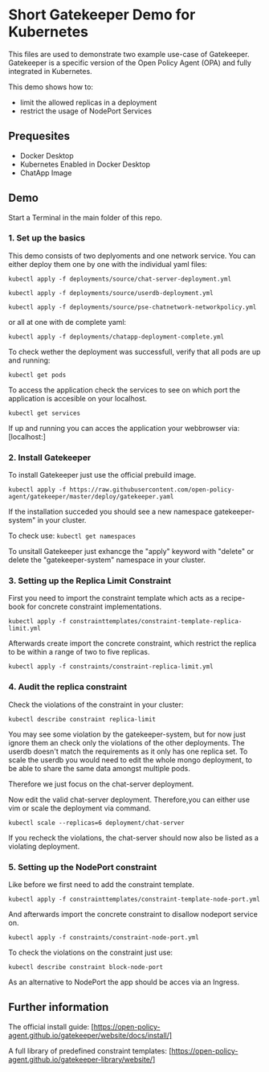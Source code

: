 # Short Gatekeeper Demo for Kubernetes 

This files are used to demonstrate two example use-case of Gatekeeper.
Gatekeeper is a specific version of the Open Policy Agent (OPA) and fully integrated in Kubernetes.

This demo shows how to:
- limit the allowed replicas in a deployment
- restrict the usage of NodePort Services

## Prequesites

- Docker Desktop
- Kubernetes Enabled in Docker Desktop
- ChatApp Image

## Demo
Start a Terminal in the main folder of this repo.
### 1. Set up the basics

This demo consists of two deplyoments and one network service. You can either deploy them one by one with the individual yaml files:

`kubectl apply -f deployments/source/chat-server-deployment.yml`

`kubectl apply -f deployments/source/userdb-deployment.yml`

`kubectl apply -f deployments/source/pse-chatnetwork-networkpolicy.yml`

or all at one with de complete yaml:

`kubectl apply -f deployments/chatapp-deployment-complete.yml`

To check wether the deployment was successfull, verify that all pods are up and running:

`kubectl get pods`

To access the application check the services to see on which port the application is accesible on your localhost.

`kubectl get services`

If up and running you can acces the application your webbrowser via: 
[localhost:<port>]

### 2. Install Gatekeeper

To install Gatekeeper just use the official prebuild image.

`kubectl apply -f https://raw.githubusercontent.com/open-policy-agent/gatekeeper/master/deploy/gatekeeper.yaml`

If the installation succeded you should see a new namespace gatekeeper-system" in your cluster.

To check use: `kubectl get namespaces`

To unsitall Gatekeeper just exhancge the "apply" keyword with "delete" or delete the "gatekeeper-system" namespace in your cluster. 

### 3. Setting up the Replica Limit Constraint 

First you need to import the constraint template which acts as a recipe-book for concrete constraint implementations.

`kubectl apply -f constrainttemplates/constraint-template-replica-limit.yml`

Afterwards create import the concrete constraint, which restrict the replica to be within a range of two to five replicas.

`kubectl apply -f constraints/constraint-replica-limit.yml`

### 4. Audit the replica constraint

Check the violations of the constraint in your cluster:

`kubectl describe constraint replica-limit`

You may see some violation by the gatekeeper-system, but for now just ignore them an check only the violations of the other deployments. 
The userdb doesn't match the requirements as it only has one replica set.
To scale the userdb you would need to edit the whole mongo deployment, to be able to share the same data amongst multiple pods.

Therefore we just focus on the chat-server deployment.

Now edit the valid chat-server deployment.
Therefore,you can either use vim or scale the deployment via command.

`kubectl scale --replicas=6 deployment/chat-server`

If you recheck the violations, the chat-server should now also be listed as a violating deployment.


### 5. Setting up the NodePort constraint

Like before we first need to add the constraint template.

`kubectl apply -f constrainttemplates/constraint-template-node-port.yml`

And afterwards import the concrete constraint to disallow nodeport service on.

`kubectl apply -f constraints/constraint-node-port.yml`

To check the violations on the constraint just use:

`kubectl describe constraint block-node-port`

As an alternative to NodePort the app should be acces via an Ingress.



## Further information
The official install guide:
[https://open-policy-agent.github.io/gatekeeper/website/docs/install/]

A full library of predefined constraint templates:
[https://open-policy-agent.github.io/gatekeeper-library/website/]
